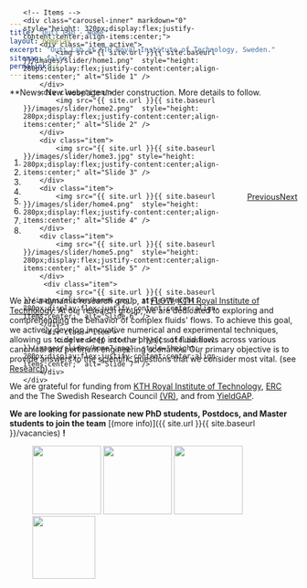 ```yaml
---
title: "Outi Lab - Home"
layout: homelay
excerpt: "Outi Lab at KTH Royal Institute of Technology, Sweden."
sitemap: false
permalink: /
---
```


**News: New webpage under construction.
More details to follow.


<div markdown="0" id="carousel" class="carousel slide" style="height: 320px;display:flex;justify-content:center;align-items:center;" data-ride="carousel" data-interval="4000" data-pause="hover" >
    <!-- Menu -->
    <ol class="carousel-indicators">
        <li data-target="#carousel" data-slide-to="0" class="active"></li>
        <li data-target="#carousel" data-slide-to="1"></li>
        <li data-target="#carousel" data-slide-to="2"></li>
        <li data-target="#carousel" data-slide-to="3"></li>
        <li data-target="#carousel" data-slide-to="4"></li>
        <li data-target="#carousel" data-slide-to="5"></li>
        <li data-target="#carousel" data-slide-to="6"></li>
        <li data-target="#carousel" data-slide-to="7"></li>
    </ol>

    <!-- Items -->
    <div class="carousel-inner" markdown="0" style="height: 320px;display:flex;justify-content:center;align-items:center;">
        <div class="item active">
            <img src="{{ site.url }}{{ site.baseurl }}/images/slider/home1.png"  style="height: 280px;display:flex;justify-content:center;align-items:center;" alt="Slide 1" />
        </div>
        <div class="item">
            <img src="{{ site.url }}{{ site.baseurl }}/images/slider/home2.png"  style="height: 280px;display:flex;justify-content:center;align-items:center;" alt="Slide 2" />
        </div>
        <div class="item">
            <img src="{{ site.url }}{{ site.baseurl }}/images/slider/home3.jpg" style="height: 280px;display:flex;justify-content:center;align-items:center;" alt="Slide 3" />
        </div>
        <div class="item">
            <img src="{{ site.url }}{{ site.baseurl }}/images/slider/home4.png"  style="height: 280px;display:flex;justify-content:center;align-items:center;" alt="Slide 4" />
        </div>
        <div class="item">
            <img src="{{ site.url }}{{ site.baseurl }}/images/slider/home5.png"  style="height: 280px;display:flex;justify-content:center;align-items:center;" alt="Slide 5" />
        </div>       
         <div class="item">
            <img src="{{ site.url }}{{ site.baseurl }}/images/slider/home6.png"  style="height: 280px;display:flex;justify-content:center;align-items:center;" alt="Slide 6" />
        </div>
         <div class="item">
            <img src="{{ site.url }}{{ site.baseurl }}/images/slider/home7.png"  style="height: 280px;display:flex;justify-content:center;align-items:center;" alt="Slide 7" />
        </div>
    </div>
  <a class="left carousel-control" href="#carousel" role="button" data-slide="prev">
    <span class="glyphicon glyphicon-chevron-left" aria-hidden="true"></span>
    <span class="sr-only">Previous</span>
  </a>
  <a class="right carousel-control" href="#carousel" role="button" data-slide="next">
    <span class="glyphicon glyphicon-chevron-right" aria-hidden="true"></span>
    <span class="sr-only">Next</span>
  </a>
</div>


We are a dynamic research group, at [FLOW](https://www.flow.kth.se), [KTH Royal Institute of Technology](https://www.kth.se). At our research group, we are dedicated to exploring and comprehending the behavior of complex fluids' flows. To achieve this goal, we actively develop innovative numerical and experimental techniques, allowing us to delve deep into the physics of fluid flows across various canonical and pertinent engineering scenarios. Our primary objective is to provide answers to the scientific questions that we consider most vital. (see [Research](research)). 


We are grateful for funding from [KTH Royal Institute of Technology](https://www.kth.se), [ERC](https://erc.europa.eu/funding/starting-grants) and the The Swedish Research Council [(VR)](https://www.vr.se/english.html), and from [YieldGAP](https://yieldgap-itn.com).

 **We are  looking for passionate new PhD students, Postdocs, and Master students to join the team** [(more info)]({{ site.url }}{{ site.baseurl }}/vacancies) **!**




<figure class="fourth">
  <img src="{{ site.url }}{{ site.baseurl }}/images/logopic/kth.png" style="width: 120px">
  <img src="{{ site.url }}{{ site.baseurl }}/images/logopic/erc.jpeg" style="width: 120px">
  <img src="{{ site.url }}{{ site.baseurl }}/images/logopic/vr.png" style="width: 120px">
  <img src="{{ site.url }}{{ site.baseurl }}/images/logopic/yieldgap.png" style="width: 110px">
</figure>
